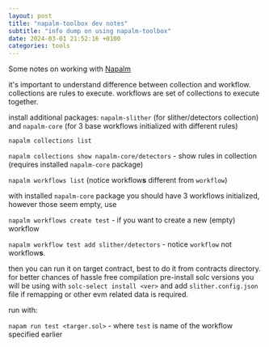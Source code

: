 ```yaml
---
layout: post
title: "napalm-toolbox dev notes"
subtitle: "info dump on using napalm-toolbox"
date: 2024-03-01 21:52:16 +0100
categories: tools
---
```


Some notes on working with [Napalm](https://github.com/ConsenSysDiligence/napalm/)

it's important to understand difference between collection and workflow. collections are rules to execute. workflows are set of collections to execute together.

install additional packages: `napalm-slither` (for slither/detectors collection) and `napalm-core` (for 3 base workflows initialized with different rules)

`napalm collections list`

`napalm collections show napalm-core/detectors` - show rules in collection (requires installed `napalm-core` package)

`napalm workflows list` (notice workflow**s** different from `workflow`)

with installed `napalm-core` package you should have 3 workflows initialized, however those seem empty, use

`napalm workflows create test` - if you want to create a new (empty) workflow

`napalm workflow test add slither/detectors` - notice `workflow` not workflow**s**.

then you can run it on target contract, best to do it from contracts directory. for better chances of hassle free compilation pre-install solc versions you will be using with `solc-select install <ver>` and add `slither.config.json` file if remapping or other evm related data is required.

run with:

`napam run test <targer.sol>` - where `test` is name of the workflow specified earlier
